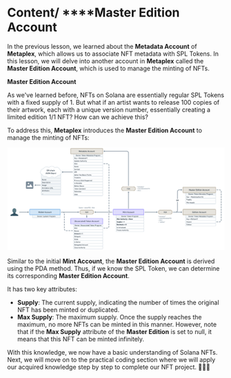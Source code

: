 # Content/ ****Master Edition Account

In the previous lesson, we learned about the **Metadata Account** of **Metaplex**, which allows us to associate NFT metadata with SPL Tokens. In this lesson, we will delve into another account in **Metaplex** called the **Master Edition Account**, which is used to manage the minting of NFTs.

**Master Edition Account**

As we've learned before, NFTs on Solana are essentially regular SPL Tokens with a fixed supply of 1. But what if an artist wants to release 100 copies of their artwork, each with a unique version number, essentially creating a limited edition 1/1 NFT? How can we achieve this?

To address this, **Metaplex** introduces the **Master Edition Account** to manage the minting of NFTs:

![Untitled](./img/3-1.png)

Similar to the initial **Mint Account**, the **Master Edition Account** is derived using the PDA method. Thus, if we know the SPL Token, we can determine its corresponding **Master Edition Account**.

It has two key attributes:

- **Supply**: The current supply, indicating the number of times the original NFT has been minted or duplicated.
- **Max Supply**: The maximum supply. Once the supply reaches the maximum, no more NFTs can be minted in this manner. However, note that if the **Max Supply** attribute of the **Master Edition** is set to null, it means that this NFT can be minted infinitely.

With this knowledge, we now have a basic understanding of Solana NFTs. Next, we will move on to the practical coding section where we will apply our acquired knowledge step by step to complete our NFT project. 🚀🚀🚀
